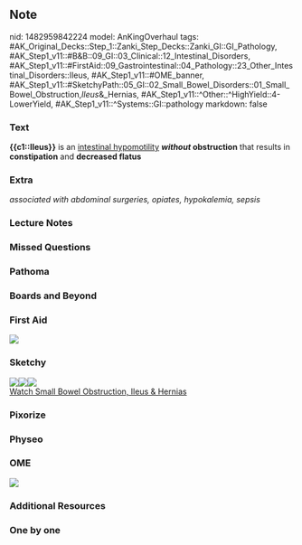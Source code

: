 ## Note
nid: 1482959842224
model: AnKingOverhaul
tags: #AK_Original_Decks::Step_1::Zanki_Step_Decks::Zanki_GI::GI_Pathology, #AK_Step1_v11::#B&B::09_GI::03_Clinical::12_Intestinal_Disorders, #AK_Step1_v11::#FirstAid::09_Gastrointestinal::04_Pathology::23_Other_Intestinal_Disorders::Ileus, #AK_Step1_v11::#OME_banner, #AK_Step1_v11::#SketchyPath::05_GI::02_Small_Bowel_Disorders::01_Small_Bowel_Obstruction,_Ileus_&_Hernias, #AK_Step1_v11::^Other::^HighYield::4-LowerYield, #AK_Step1_v11::^Systems::GI::pathology
markdown: false

### Text
<div>
  <b>{{c1::Ileus}}</b> is an <u>intestinal hypomotility</u>
  <b><i>without</i> obstruction</b> that results in
  <b>constipation</b> and <b>decreased flatus</b>
</div>

### Extra
<i>associated with abdominal surgeries, opiates, hypokalemia,
sepsis</i>

### Lecture Notes


### Missed Questions


### Pathoma


### Boards and Beyond


### First Aid
<img src="tmpfXkrvL.png">

### Sketchy
<div><img src=
"Screen%20Shot%202020-01-16%20at%206.28.24%20PM.JPG"><img src=
"Screen%20Shot%202020-01-16%20at%206.28.36%20PM.JPG"><img src=
"Zoverall%20picture%20(42)_1566160514431.JPG"></div><a href=
"https://dashboard.sketchy.com/study/medical/courses/medical-pathophysiology/units/medical-pathophysiology-gi/videos/medical-pathophysiology-gi-small-bowel-disorders-small-bowel-obstruction-ileus-and-hernias?utm_source=anki&utm_medium=partnership&utm_campaign=february_update&utm_content=medical">Watch
Small Bowel Obstruction, Ileus & Hernias</a>

### Pixorize


### Physeo


### OME
<div class="ome-widget">
  <a href="https://onlinemeded.org?ref=anki"><img src=
  "_OME_AnkiFlashcards_General_3.png"></a>
</div>

### Additional Resources


### One by one


